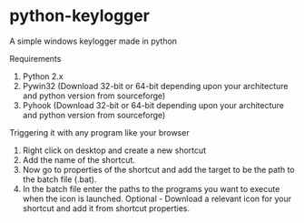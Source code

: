 # python-keylogger
A simple windows keylogger made in python

Requirements
1. Python 2.x 
2. Pywin32 (Download 32-bit or 64-bit depending upon your architecture and python version from sourceforge)
3. Pyhook  (Download 32-bit or 64-bit depending upon your architecture and python version from sourceforge)

Triggering it with any program like your browser
1. Right click on desktop and create a new shortcut
2. Add the name of the shortcut.
3. Now go to properties of the shortcut and add the target to be the path to the batch file (.bat).
4. In the batch file enter the paths to the programs you want to execute when the icon is launched.
Optional - Download a relevant icon for your shortcut and add it from shortcut properties.


